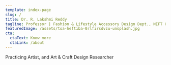 ```yaml
---
template: index-page
slug: /
title: Dr. R. Lakshmi Reddy
tagline: Professor | Fashion & Lifestyle Accessory Design Dept., NIFT Hyderabad.
featuredImage: /assets/toa-heftiba-0rlfirsdvzu-unsplash.jpg
cta:
  ctaText: Know more
  ctaLink: /about
---
```

Practicing Artist, and Art & Craft Design Researcher